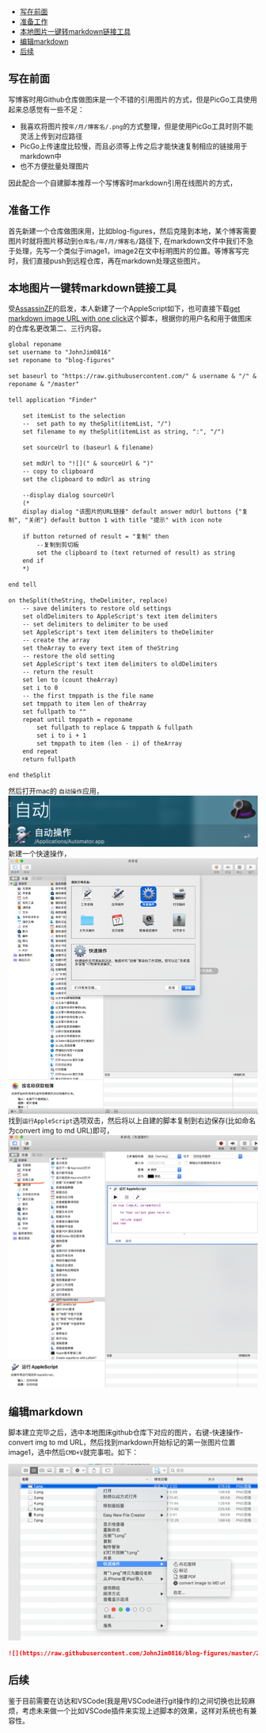 - [写在前面](#写在前面)
- [准备工作](#准备工作)
- [本地图片一键转markdown链接工具](#本地图片一键转markdown链接工具)
- [编辑markdown](#编辑markdown)
- [后续](#后续)
  
## 写在前面

写博客时用Github仓库做图床是一个不错的引用图片的方式，但是PicGo工具使用起来总感觉有一些不足：
* 我喜欢将图片按```年/月/博客名/.png```的方式整理，但是使用PicGo工具时则不能灵活上传到对应路径
* PicGo上传速度比较慢，而且必须等上传之后才能快速复制相应的链接用于markdown中
* 也不方便批量处理图片

因此配合一个自建脚本推荐一个写博客时markdown引用在线图片的方式，

## 准备工作

首先新建一个仓库做图床用，比如blog-figures，然后克隆到本地，某个博客需要图片时就将图片移动到```仓库名/年/月/博客名/```路径下,
在markdown文件中我们不急于处理，先写一个类似于image1，image2在文中标明图片的位置。等博客写完时，我们直接push到远程仓库，再在markdown处理这些图片。

## 本地图片一键转markdown链接工具

受[AssassinZF](https://github.com/AssassinZF/markdown-image-tool)的启发，本人新建了一个AppleScript如下，也可直接下载[get markdown image URL with one click]()这个脚本，根据你的用户名和用于做图床的仓库名更改第二、三行内容。

```AppleScript
global reponame
set username to "JohnJim0816"
set reponame to "blog-figures"

set baseurl to "https://raw.githubusercontent.com/" & username & "/" & reponame & "/master"

tell application "Finder"
	
	set itemList to the selection
	--	set path to my theSplit(itemList, "/")
	set filename to my theSplit(itemList as string, ":", "/")
	
	set sourceUrl to (baseurl & filename)
	
	set mdUrl to "![](" & sourceUrl & ")"
	-- copy to clipboard
	set the clipboard to mdUrl as string
	
	--display dialog sourceUrl
	(*
	display dialog "该图片的URL链接" default answer mdUrl buttons {"复制", "关闭"} default button 1 with title "提示" with icon note
	
	if button returned of result = "复制" then
		--复制到剪切板
		set the clipboard to (text returned of result) as string
	end if
	*)
	
end tell

on theSplit(theString, theDelimiter, replace)
	-- save delimiters to restore old settings
	set oldDelimiters to AppleScript's text item delimiters
	-- set delimiters to delimiter to be used
	set AppleScript's text item delimiters to theDelimiter
	-- create the array
	set theArray to every text item of theString
	-- restore the old setting
	set AppleScript's text item delimiters to oldDelimiters
	-- return the result	
	set len to (count theArray)
	set i to 0
	-- the first tmppath is the file name
	set tmppath to item len of theArray
	set fullpath to ""
	repeat until tmppath = reponame
		set fullpath to replace & tmppath & fullpath
		set i to i + 1
		set tmppath to item (len - i) of theArray
	end repeat
	return fullpath
	
end theSplit
```
然后打开mac的 ```自动操作```应用，
![fig1](https://raw.githubusercontent.com/JohnJim0816/markdown-image-tool/master/figs/1.png)
新建一个快速操作，
![fig2](https://raw.githubusercontent.com/JohnJim0816/markdown-image-tool/master/figs/2.png)
找到```运行AppleScript```选项双击，然后将以上自建的脚本复制到右边保存(比如命名为convert img to md URL)即可，
![fig3](https://raw.githubusercontent.com/JohnJim0816/markdown-image-tool/master/figs/3.png)

## 编辑markdown

脚本建立完毕之后，选中本地图床github仓库下对应的图片，右键-快速操作-convert img to md URL，然后找到markdown开始标记的第一张图片位置image1，选中然后```CMD+V```就完事啦。如下：


![fig4](https://raw.githubusercontent.com/JohnJim0816/markdown-image-tool/master/figs/4.png)


```markdown
![](https://raw.githubusercontent.com/JohnJim0816/blog-figures/master/2020/04/我的Hexo-Github博客搭建笔记/1.png)
```

## 后续


鉴于目前需要在访达和VSCode(我是用VSCode进行git操作的)之间切换也比较麻烦，考虑未来做一个比如VSCode插件来实现上述脚本的效果，这样对系统也有兼容性。

